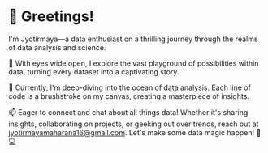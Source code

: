 # 👋 Greetings!
I'm Jyotirmaya—a data enthusiast on a thrilling journey through the realms of data analysis and science.

👀 With eyes wide open, I explore the vast playground of possibilities within data, turning every dataset into a captivating story.

🌱 Currently, I'm deep-diving into the ocean of data analysis. Each line of code is a brushstroke on my canvas, creating a masterpiece of insights.

📫 Eager to connect and chat about all things data! Whether it's sharing insights, collaborating on projects, or geeking out over trends, reach out at jyotirmayamaharana16@gmail.com. Let's make some data magic happen! 🚀💻
